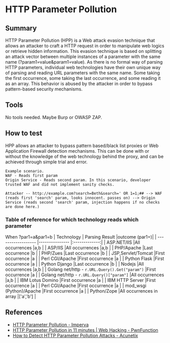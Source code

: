 # HTTP Parameter Pollution


## Summary

HTTP Parameter Pollution (HPP) is a Web attack evasion technique that allows an attacker to craft a HTTP request in order to manipulate web logics or retrieve hidden information. This evasion technique is based on splitting an attack vector between multiple instances of a parameter with the same name (?param1=value&param1=value). As there is no formal way of parsing HTTP parameters, individual web technologies have their own unique way of parsing and reading URL parameters with the same name. Some taking the first occurrence, some taking the last occurrence, and some reading it as an array. This behavior is abused by the attacker in order to bypass pattern-based security mechanisms. 


## Tools

No tools needed. Maybe Burp or OWASP ZAP.

## How to test

HPP allows an attacker to bypass pattern based/black list proxies or Web Application Firewall detection mechanisms. This can be done with or without the knowledge of the web technology behind the proxy, and can be achieved through simple trial and error. 

```
Example scenario.
WAF - Reads first param
Origin Service - Reads second param. In this scenario, developer trusted WAF and did not implement sanity checks.

Attacker -- http://example.com?search=Beth&search=' OR 1=1;## --> WAF (reads first 'search' param, looks innocent. passes on) --> Origin Service (reads second 'search' param, injection happens if no checks are done here.)
```

### Table of reference for which technology reads which parameter
When ?par1=a&par1=b
| Technology                                      | Parsing Result          |outcome (par1=)|
| ------------------                              |---------------          |:-------------:|
| ASP.NET/IIS                                     |All occurrences          |a,b            |
| ASP/IIS                                         |All occurrences          |a,b            |
| PHP/Apache                                      |Last occurrence          |b              |
| PHP/Zues                                        |Last occurrence          |b              |
| JSP,Servlet/Tomcat                              |First occurrence         |a              |
| Perl CGI/Apache                                 |First occurrence         |a              |
| Python Flask                                    |First occurrence         |a              |
| Python Django                                   |Last occurrence          |b              |
| Nodejs                                          |All occurrences          |a,b            |
| Golang net/http - `r.URL.Query().Get("param")`  |First occurrence         |a              |
| Golang net/http - `r.URL.Query()["param"]`      |All occurrences          |a,b            |
| IBM Lotus Domino                                |First occurrence         |a              |
| IBM HTTP Server                                 |First occurrence         |a              |
| Perl CGI/Apache                                 |First occurrence         |a              |
| mod_wsgi (Python)/Apache                        |First occurrence         |a              |
| Python/Zope                                     |All occurrences in array  |['a','b']      |

## References
- [HTTP Parameter Pollution - Imperva](https://www.imperva.com/learn/application-security/http-parameter-pollution/)
- [HTTP Parameter Pollution in 11 minutes | Web Hacking - PwnFunction](https://www.youtube.com/watch?v=QVZBl8yxVX0&ab_channel=PwnFunction)
- [How to Detect HTTP Parameter Pollution Attacks - Acunetix](https://www.acunetix.com/blog/whitepaper-http-parameter-pollution/)
